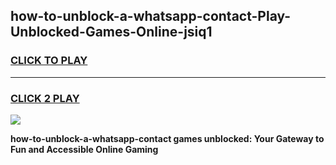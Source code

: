 
## how-to-unblock-a-whatsapp-contact-Play-Unblocked-Games-Online-jsiq1
<h3>
<a href="https://premium76.site?title=how-to-unblock-a-whatsapp-contact&ref=25A">CLICK TO PLAY</a></h3>
<hr>

<h3>
<a href="https://premium76.site?title=how-to-unblock-a-whatsapp-contact&ref=25A">CLICK 2 PLAY</a>
  
</h3>

<a href="https://premium76.site?title=how-to-unblock-a-whatsapp-contact&ref=25A"><img src="https://clearcache.store/games.png"></a>


**how-to-unblock-a-whatsapp-contact games unblocked: Your Gateway to Fun and Accessible Online Gaming**
